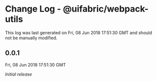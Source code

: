 # Change Log - @uifabric/webpack-utils

This log was last generated on Fri, 08 Jun 2018 17:51:30 GMT and should not be manually modified.

## 0.0.1
Fri, 08 Jun 2018 17:51:30 GMT

*Initial release*

